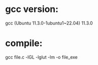 # gcc version:
gcc (Ubuntu 11.3.0-1ubuntu1~22.04) 11.3.0

# compile: 
gcc file.c -lGL -lglut -lm -o file_exe
